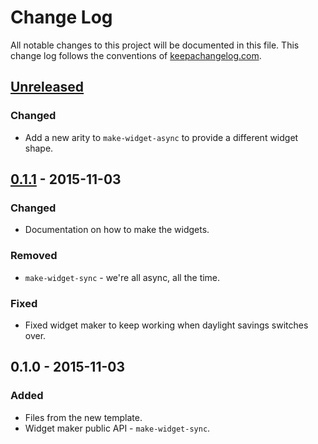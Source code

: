 # Change Log
All notable changes to this project will be documented in this file. This change log follows the conventions of [keepachangelog.com](http://keepachangelog.com/).

## [Unreleased][unreleased]
### Changed
- Add a new arity to `make-widget-async` to provide a different widget shape.

## [0.1.1] - 2015-11-03
### Changed
- Documentation on how to make the widgets.

### Removed
- `make-widget-sync` - we're all async, all the time.

### Fixed
- Fixed widget maker to keep working when daylight savings switches over.

## 0.1.0 - 2015-11-03
### Added
- Files from the new template.
- Widget maker public API - `make-widget-sync`.

[unreleased]: https://github.com/your-name/app2/compare/0.1.1...HEAD
[0.1.1]: https://github.com/your-name/app2/compare/0.1.0...0.1.1
